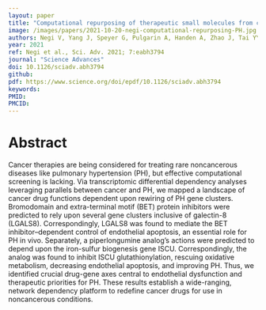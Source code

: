 ```yaml
---
layout: paper
title: "Computational repurposing of therapeutic small molecules from cancer to pulmonary hypertension"
image: /images/papers/2021-10-20-negi-computational-repurposing-PH.jpg
authors: Negi V, Yang J, Speyer G, Pulgarin A, Handen A, Zhao J, Tai YY, Tang Y, Culley MK, Yu Q, Forsythe P, Gorelova A, Watson AM, Al Aaraj Y, Satoh T, Sharifi-Sanjani M, Rajaratnam A, Sembrat J, Provencher S, Yin X, Vargas SO, Rojas M, Bonnet S, Torrino S, Wagner BK, Schreiber SL, Dai M, Bertero T, Al Ghouleh I, Kim S, Chan SY
year: 2021
ref: Negi et al., Sci. Adv. 2021; 7:eabh3794
journal: "Science Advances"
doi: 10.1126/sciadv.abh3794
github:
pdf: https://www.science.org/doi/epdf/10.1126/sciadv.abh3794
keywords: 
PMID: 
PMCID: 
---
```


# Abstract

Cancer therapies are being considered for treating rare noncancerous diseases like pulmonary hypertension (PH), but effective computational screening is lacking. Via transcriptomic differential dependency analyses leveraging parallels between cancer and PH, we mapped a landscape of cancer drug functions dependent upon rewiring of PH gene clusters. Bromodomain and extra-terminal motif (BET) protein inhibitors were predicted to rely upon several gene clusters inclusive of galectin-8 (LGALS8). Correspondingly, LGALS8 was found to mediate the BET inhibitor–dependent control of endothelial apoptosis, an essential role for PH in vivo. Separately, a piperlongumine analog’s actions were predicted to depend upon the iron-sulfur biogenesis gene ISCU. Correspondingly, the analog was found to inhibit ISCU glutathionylation, rescuing oxidative metabolism, decreasing endothelial apoptosis, and improving PH. Thus, we identified crucial drug-gene axes central to endothelial dysfunction and therapeutic priorities for PH. These results establish a wide-ranging, network dependency platform to redefine cancer drugs for use in noncancerous conditions.

